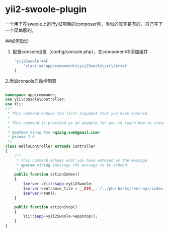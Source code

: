 # yii2-swoole-plugin

一个用于在swoole上运行yii2项目的composer包，类似的其实是有的，自己写了一个简单版的。

##如何启动

1. 配置console设置（config/console.php），在component中添加组件
```php
    'yii2Swoole'=>[
        'class'=>'app\components\yii2Swoole\src\Server'
    ]
```

2.添加console启动控制器
```php

namespace app\commands;
use yii\console\Controller;
use Yii;
/**
 * This command echoes the first argument that you have entered.
 *
 * This command is provided as an example for you to learn how to create console commands.
 *
 * @author Qiang Xue <qiang.xue@gmail.com>
 * @since 2.0
 */
class HelloController extends Controller
{
    /**
     * This command echoes what you have entered as the message.
     * @param string $message the message to be echoed.
     */
    public function actionIndex()
    {
        $server =Yii::$app->yii2Swoole;
        $server->entrance_file = __DIR__.'/../php-backstreet-api/index.php';
        $server->run();
    }

    public function actionStop()
    {
        Yii::$app->yii2Swoole->appStop();
    }
}

```